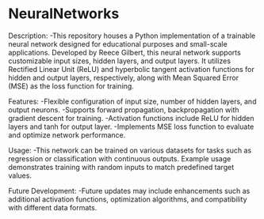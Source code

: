 # NeuralNetworks

Description:
-This repository houses a Python implementation of a trainable neural network designed for educational purposes and small-scale applications. Developed by Reece Gilbert, this neural network supports customizable input sizes, hidden layers, and output layers. It utilizes Rectified Linear Unit (ReLU) and hyperbolic tangent activation functions for hidden and output layers, respectively, along with Mean Squared Error (MSE) as the loss function for training.

Features:
-Flexible configuration of input size, number of hidden layers, and output neurons.
-Supports forward propagation, backpropagation with gradient descent for training.
-Activation functions include ReLU for hidden layers and tanh for output layer.
-Implements MSE loss function to evaluate and optimize network performance.

Usage:
-This network can be trained on various datasets for tasks such as regression or classification with continuous outputs. Example usage demonstrates training with random inputs to match predefined target values.

Future Development:
-Future updates may include enhancements such as additional activation functions, optimization algorithms, and compatibility with different data formats.
